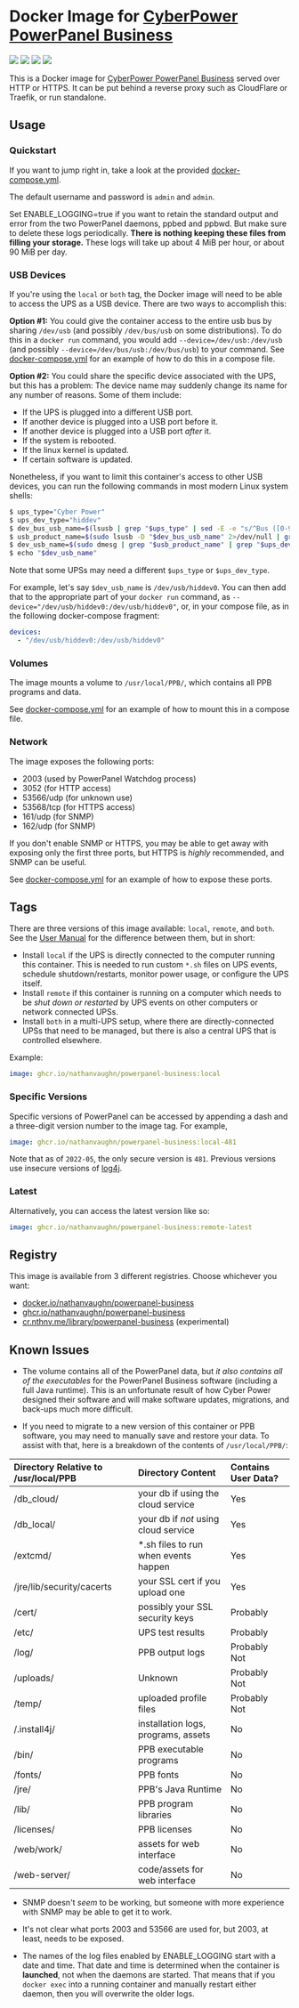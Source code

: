 # Docker Image for [CyberPower PowerPanel Business](https://www.cyberpowersystems.com/products/software/power-panel-business/)

[![](https://img.shields.io/docker/v/nathanvaughn/powerpanel-business)](https://hub.docker.com/r/nathanvaughn/powerpanel-business)
[![](https://img.shields.io/docker/image-size/nathanvaughn/powerpanel-business)](https://hub.docker.com/r/nathanvaughn/powerpanel-business)
[![](https://img.shields.io/docker/pulls/nathanvaughn/powerpanel-business)](https://hub.docker.com/r/nathanvaughn/powerpanel-business)
[![](https://img.shields.io/github/license/nathanvaughn/powerpanel-business-docker)](https://github.com/NathanVaughn/powerpanel-business-docker)

This is a Docker image for [CyberPower PowerPanel Business](https://www.cyberpowersystems.com/products/software/power-panel-business/) served
over HTTP or HTTPS. It can be put behind a reverse proxy such as CloudFlare
or Traefik, or run standalone.

## Usage

### Quickstart

If you want to jump right in, take a look at the provided [docker-compose.yml](https://github.com/NathanVaughn/powerpanel-business-docker/blob/master/docker-compose.yml).

The default username and password is `admin` and `admin`.

Set ENABLE_LOGGING=true if you want to retain the standard output and
error from the two PowerPanel daemons, ppbed and ppbwd. But make sure
to delete these logs periodically. **There is nothing keeping these 
files from filling your storage.** These logs will take up about 
4 MiB per hour, or about 90 MiB per day.

### USB Devices

If you're using the `local` or `both` tag, the Docker image will need to be
able to access the UPS as a USB device. There are two ways to accomplish this:

**Option #1:** You could give the container access to the entire usb bus by sharing
`/dev/usb` (and possibly `/dev/bus/usb` on some distributions). To do this
in a `docker run` command, you would add `--device=/dev/usb:/dev/usb` (and
possibly `--device=/dev/bus/usb:/dev/bus/usb`) to your command. See
[docker-compose.yml](https://github.com/NathanVaughn/powerpanel-business-docker/blob/master/docker-compose.yml) for an example of how to do this in a compose file.

**Option #2:** You could share the specific device associated with the UPS,
but this has a problem: The device name may suddenly change its name for
any number of reasons. Some of them include:

- If the UPS is plugged into a different USB port.
- If another device is plugged into a USB port before it.
- If another device is plugged into a USB port *after* it.
- If the system is rebooted.
- If the linux kernel is updated.
- If certain software is updated.

Nonetheless, if you want to limit this container's access to other USB devices,
you can run the following commands in most modern Linux system shells:

```bash
$ ups_type="Cyber Power"
$ ups_dev_type="hiddev"
$ dev_bus_usb_name=$(lsusb | grep "$ups_type" | sed -E -e "s/^Bus ([0-9][0-9][0-9]) Device ([0-9][0-9][0-9]):.+$/\/dev\/bus\/usb\/\1\/\2/")
$ usb_product_name=$(sudo lsusb -D "$dev_bus_usb_name" 2>/dev/null | grep "iProduct" | sed -E -e "s/\s*iProduct\s*[0-9]*\s*//")
$ dev_usb_name=$(sudo dmesg | grep "$usb_product_name" | grep "$ups_dev_type" | tail -n 1 | sed -E -e "s/.*$ups_dev_type([0-9]+).*/\/dev\/usb\/$ups_dev_type\1/")
$ echo "$dev_usb_name"
```

Note that some UPSs may need a different `$ups_type` or `$ups_dev_type`.

For example, let's say `$dev_usb_name` is `/dev/usb/hiddev0`. You can
then add that to the appropriate part of your `docker run` command, 
as `--device="/dev/usb/hiddev0:/dev/usb/hiddev0"`, or, in your 
compose file, as in the following docker-compose fragment:

```yml
devices:
  - "/dev/usb/hiddev0:/dev/usb/hiddev0"
```

### Volumes

The image mounts a volume to `/usr/local/PPB/`, which contains all PPB programs and data.

See [docker-compose.yml](https://github.com/NathanVaughn/powerpanel-business-docker/blob/master/docker-compose.yml) for an example of how to mount this in a compose file.

### Network

The image exposes the following ports:
- 2003 (used by PowerPanel Watchdog process)
- 3052 (for HTTP access)
- 53566/udp (for unknown use)
- 53568/tcp (for HTTPS access)
- 161/udp (for SNMP)
- 162/udp (for SNMP)

If you don't enable SNMP or HTTPS, you may be able to get away
with exposing only the first three ports, but HTTPS is *highly*
recommended, and SNMP can be useful.

See [docker-compose.yml](https://github.com/NathanVaughn/powerpanel-business-docker/blob/master/docker-compose.yml) for an example of how to expose these ports.

## Tags

There are three versions of this image available: `local`, `remote`, 
and `both`. See the [User Manual](https://dl4jz3rbrsfum.cloudfront.net/documents/CyberPower_UM_PowerPanel-Business-481.pdf) for the difference between them, 
but in short:
- Install `local` if the UPS is directly connected to the computer
running this container. This is needed to run custom `*.sh`
files on UPS events, schedule shutdown/restarts, monitor power usage,
or configure the UPS itself.
- Install `remote` if this container is running on a computer which
needs to be *shut down or restarted* by UPS events on other computers
or network connected UPSs.
- Install `both` in a multi-UPS setup, where there are directly-connected
UPSs that need to be managed, but there is also a central UPS that is 
controlled elsewhere.

Example:
```yml
image: ghcr.io/nathanvaughn/powerpanel-business:local
```

### Specific Versions

Specific versions of PowerPanel can be accessed by appending a dash and a
three-digit version number to the image tag. For example,

```yml
image: ghcr.io/nathanvaughn/powerpanel-business:local-481
```

Note that as of `2022-05`, the only secure version is `481`. Previous
versions use insecure versions of [log4j](https://www.cve.org/CVERecord?id=CVE-2021-44228).

### Latest

Alternatively, you can access the latest version like so:

```yml
image: ghcr.io/nathanvaughn/powerpanel-business:remote-latest
```

## Registry

This image is available from 3 different registries. Choose whichever you want:

- [docker.io/nathanvaughn/powerpanel-business](https://hub.docker.com/r/nathanvaughn/powerpanel-business)
- [ghcr.io/nathanvaughn/powerpanel-business](https://github.com/users/nathanvaughn/packages/container/package/powerpanel-business)
- [cr.nthnv.me/library/powerpanel-business](https://cr.nthnv.me/harbor/projects/1/repositories/powerpanel-business) (experimental)

## Known Issues

- The volume contains all of the PowerPanel data, but *it also contains all 
of the executables* for the PowerPanel Business software (including a full 
Java runtime). This is an unfortunate result of how Cyber Power designed their
software and will make software updates, migrations, and back-ups much 
more difficult.

- If you need to migrate to a new version of this container or PPB software,
you may need to manually save and restore your data. To assist with that,
here is a breakdown of the contents of `/usr/local/PPB/`:

| Directory Relative to /usr/local/PPB  | Directory Content         | Contains User Data?  |
| :-------------------------| :------------------------------------ | :------------------- |
| /db_cloud/                | your db if using the cloud service    | Yes                  |
| /db_local/                | your db if *not* using cloud service  | Yes                  |
| /extcmd/                  | \*.sh files to run when events happen | Yes                  |
| /jre/lib/security/cacerts | your SSL cert if you upload one       | Yes                  |
| /cert/                    | possibly your SSL security keys       | Probably             |
| /etc/                     | UPS test results                      | Probably             |
| /log/                     | PPB output logs                       | Probably Not         |
| /uploads/                 | Unknown                               | Probably Not         |
| /temp/                    | uploaded profile files                | Probably Not         |
| /.install4j/              | installation logs, programs, assets   | No                   |
| /bin/                     | PPB executable programs               | No                   |
| /fonts/                   | PPB fonts                             | No                   |
| /jre/                     | PPB's Java Runtime                    | No                   |
| /lib/                     | PPB program libraries                 | No                   |
| /licenses/                | PPB licenses                          | No                   |
| /web/work/                | assets for web interface              | No                   |
| /web-server/              | code/assets for web interface         | No                   |

- SNMP doesn't *seem* to be working, but someone with more experience with SNMP may be able to
get it to work.

- It's not clear what ports 2003 and 53566 are used for, but 2003, at least, needs to be exposed.

- The names of the log files enabled by ENABLE_LOGGING start with a date and time. That date and 
time is determined when the container is **launched**, not when the daemons are started. That 
means that if you `docker exec` into a running container and manually restart either daemon,
then you will overwrite the older logs.
